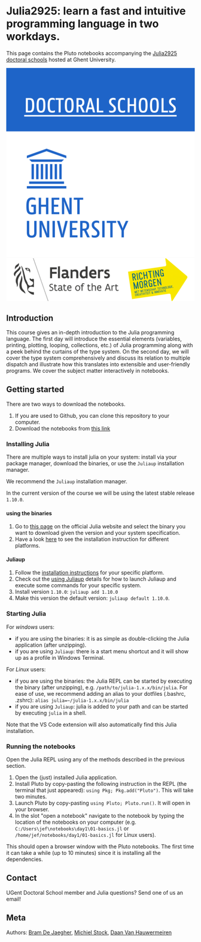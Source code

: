# Julia2925: learn a fast and intuitive programming language in two workdays. 
This page contains the Pluto notebooks accompanying the [Julia2925 doctoral schools](https://event.ugent.be/registration/event/122f756b-8a04-4713-9d6e-d8fc56eea628) hosted at Ghent University.

![Logo Doctoral schools](/img/doctoralschoolsprofiel_hq_rgb_web.png)
![Logo Flanders](/img/logo_flanders+richtingmorgen.png)

## Introduction
This course gives an in-depth introduction to the Julia programming language. The first day will introduce the essential elements (variables, printing, plotting, looping, collections, etc.) of Julia programming along with a peek behind the curtains of the type system. On the second day, we will cover the type system comprehensively and discuss its relation to multiple dispatch and illustrate how this translates into extensible and user-friendly programs. We cover the subject matter interactively in notebooks. 

## Getting started
There are two ways to download the notebooks.
1. If you are used to Github, you can clone this repository to your computer.
2. Download the notebooks from [this link](https://beramos.github.io/DS-Julia2925/#course-content)

### Installing Julia

There are multiple ways to install julia on your system: install via your package manager, download the binaries, or use the `Juliaup` installation manager.

We recommend the `Juliaup` installation manager.

In the current version of the course we will be using the latest stable release `1.10.0`.

#### using the binaries

1. Go to [this page](https://julialang.org/downloads/#official_binaries_for_manual_download) on the official Julia website and select the binary you want to download given the version and your system specification. 
2. Have a look [here](https://julialang.org/downloads/platform/) to see the installation instruction for different platforms.

#### Juliaup

1. Follow the [installation instructions](https://github.com/JuliaLang/juliaup#installation) for your specific platform.
2. Check out the [using Juliaup](https://github.com/JuliaLang/juliaup?tab=readme-ov-file#using-juliaup) details for how to launch Juliaup and execute some commands for your specific system.
3. Install version `1.10.0`: `juliaup add 1.10.0`
4. Make this version the default version: `juliaup default 1.10.0`.

### Starting Julia
For *windows* users:
- if you are using the binaries: it is as simple as double-clicking the Julia application (after unzipping). 
- if you are using `Juliaup`: there is a start menu shortcut and it will show up as a profile in Windows Terminal. 

For *Linux* users:
- if you are using the binaries: the Julia REPL can be started by executing the binary (after unzipping), e.g. ```/path/to/julia-1.x.x/bin/julia```. For ease of use, we recommend adding an alias to your dotfiles (.bashrc, .zshrc): ```alias julia=~/julia-1.x.x/bin/julia```
- if you are using `Juliaup`: julia is added to your path and can be started by executing `julia` in a shell.

Note that the VS Code extension will also automatically find this Julia installation.

### Running the notebooks
Open the Julia REPL using any of the methods described in the previous section.

1. Open the (just) installed Julia application.
2. Install Pluto by copy-pasting the following instruction in the REPL (the terminal that just appeared): `using Pkg; Pkg.add("Pluto")`. This will take two minutes.
3. Launch Pluto by copy-pasting `using Pluto; Pluto.run()`. It will open in your browser.
4. In the slot "open a notebook" navigate to the notebook by typing the location of the notebooks on your computer (e.g. `C:/Users\jef\notebooks\day1\01-basics.jl` or `/home/jef/notebooks/day1/01-basics.jl` for Linux users). 

This should open a browser window with the Pluto notebooks. The first time it can take a while (up to 10 minutes) since it is installing all the dependencies.

## Contact
UGent Doctoral School member and Julia questions? Send one of us an email!

## Meta
Authors: [Bram De Jaegher](mailto:bram.de.jaegher@gmail.com), [Michiel Stock](Michiel.Stock@UGent.be), [Daan Van Hauwermeiren](Daan.VanHauwermeiren@UGent.be)
